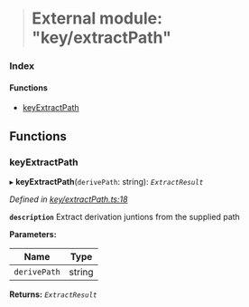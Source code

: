 > # External module: "key/extractPath"

### Index

#### Functions

* [keyExtractPath](_key_extractpath_.md#keyextractpath)

## Functions

###  keyExtractPath

▸ **keyExtractPath**(`derivePath`: string): *`ExtractResult`*

*Defined in [key/extractPath.ts:18](https://github.com/polkadot-js/common/blob/5aea366/packages/util-crypto/src/key/extractPath.ts#L18)*

**`description`** Extract derivation juntions from the supplied path

**Parameters:**

Name | Type |
------ | ------ |
`derivePath` | string |

**Returns:** *`ExtractResult`*